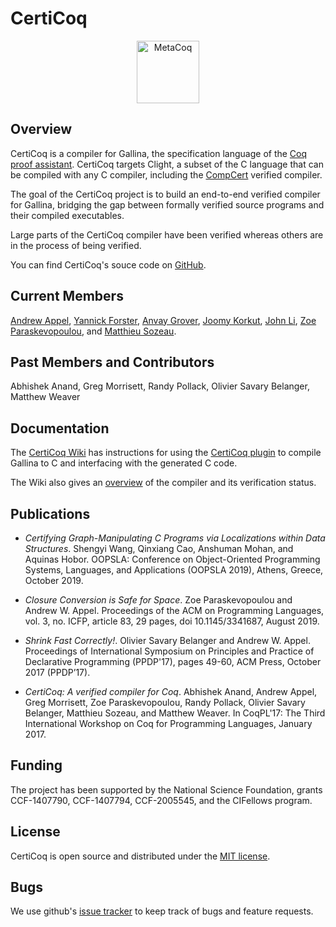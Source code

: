 # CertiCoq

<p align="center">
<img src="https://zoep.github.io/certicoq.png" alt="MetaCoq" width="100px"/>
</p>

## Overview

CertiCoq is a compiler for Gallina, the specification language of the [Coq proof assistant](https://coq.inria.fr/refman/index.html). CertiCoq targets Clight, a subset of the C language that can be compiled with any C compiler, including the [CompCert](http://compcert.org) verified compiler.

The goal of the CertiCoq project is to build an end-to-end verified compiler for Gallina, bridging the gap between formally verified source programs and their compiled executables.  

Large parts of the CertiCoq compiler have been verified whereas others are in the process of being verified.

You can find CertiCoq's souce code on [GitHub](https://github.com/CertiCoq/certicoq). 


## Current Members

[Andrew Appel](https://www.cs.princeton.edu/~appel/), [Yannick Forster](https://www.ps.uni-saarland.de/~forster/), [Anvay Grover](https://anvayg.github.io), [Joomy Korkut](https://www.cs.princeton.edu/~ckorkut/), [John Li](https://www.cs.princeton.edu/~johnli/), [Zoe Paraskevopoulou](https://zoep.github.io), and [Matthieu Sozeau](https://www.irif.fr/~sozeau/).

## Past Members and Contributors

Abhishek Anand, Greg Morrisett, Randy Pollack, Olivier Savary Belanger, Matthew Weaver

## Documentation

The [CertiCoq Wiki](https://github.com/PrincetonUniversity/certicoq/wiki) has instructions for using the [CertiCoq plugin](https://github.com/PrincetonUniversity/certicoq/wiki/The-CertiCoq-plugin) to compile Gallina to C and interfacing with the generated C code.

The Wiki also gives an [overview](https://github.com/PrincetonUniversity/certicoq/wiki/The-CertiCoq-pipeline) of the compiler and its verification status. 


## Publications 

- *Certifying Graph-Manipulating C Programs via Localizations within Data Structures*. Shengyi Wang, Qinxiang Cao, Anshuman Mohan, and Aquinas Hobor. OOPSLA: Conference on Object-Oriented Programming Systems, Languages, and Applications (OOPSLA 2019), Athens, Greece, October 2019.

- *Closure Conversion is Safe for Space*. Zoe Paraskevopoulou and Andrew W. Appel. Proceedings of the ACM on Programming Languages, vol. 3, no. ICFP, article 83, 29 pages, doi 10.1145/3341687, August 2019.

- *Shrink Fast Correctly!*. Olivier Savary Belanger and Andrew W. Appel. Proceedings of International Symposium on Principles and Practice of Declarative Programming (PPDP'17), pages 49-60, ACM Press, October 2017 (PPDP’17).

- *CertiCoq: A verified compiler for Coq*. Abhishek Anand, Andrew Appel, Greg Morrisett, Zoe Paraskevopoulou, Randy Pollack, Olivier Savary Belanger, Matthieu Sozeau, and Matthew Weaver. In CoqPL'17: The Third International Workshop on Coq for Programming Languages, January 2017.


## Funding

The project has been supported by the National Science Foundation, grants CCF-1407790,  CCF-1407794,  CCF-2005545, and the CIFellows program.

## License 

CertiCoq is open source and distributed under the [MIT license](LICENSE.md).

## Bugs 

We use github's [issue tracker](https://github.com/PrincetonUniversity/certicoq/issues) to keep track of bugs and feature requests.
